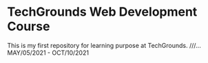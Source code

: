 # TechGrounds Web Development Course
This is my first repository for learning purpose at TechGrounds.
///... MAY/05/2021 - OCT/10/2021
